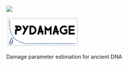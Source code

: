 [![](https://github.com/maxibor/pydamage/workflows/pydamage_ci/badge.svg)](https://github.com/maxibor/pydamage/actions)

<img src="docs/img/logo.png" alt="pydamage logo" width="200"/>

Damage parameter estimation for ancient DNA
